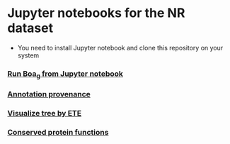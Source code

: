 # Jupyter notebooks for the NR dataset
* You need to install Jupyter notebook and clone this repository on your system

### [Run Boa<sub>g</sub> from Jupyter notebook](Boa_ipython.ipynb)

### [Annotation provenance](NR_Dataset_Provenance.ipynb)

### [Visualize tree by ETE](phylogeny.ipynb)

### [Conserved protein functions](functions.ipynb)


